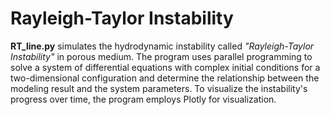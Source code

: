 # **Rayleigh-Taylor Instability** 

**RT_line.py** simulates the hydrodynamic instability called *"Rayleigh-Taylor Instability"* in porous medium. The program uses parallel programming to solve a system of differential equations with complex initial conditions for a two-dimensional configuration and determine the relationship between the modeling result and the system parameters. To visualize the instability's progress over time, the program employs Plotly for visualization.



